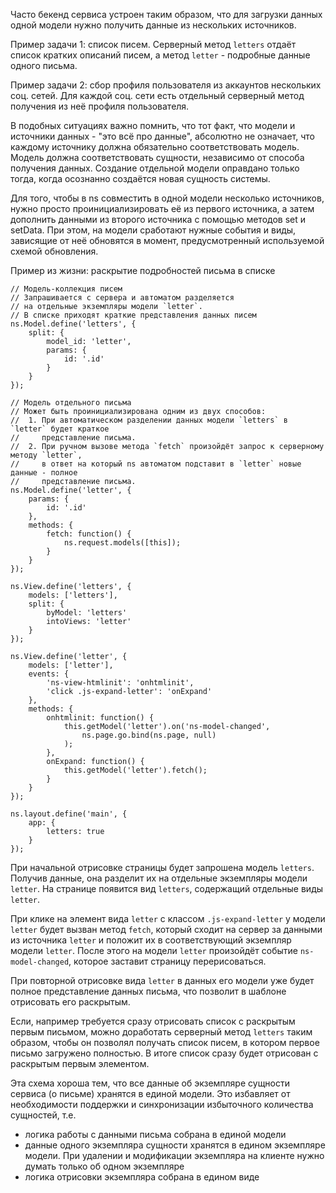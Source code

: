 Часто бекенд сервиса устроен таким образом, что для загрузки данных одной модели нужно получить данные из нескольких источников.

Пример задачи 1: список писем. Серверный метод `letters` отдаёт список кратких описаний писем, а метод `letter` - подробные данные одного письма.

Пример задачи 2: сбор профиля пользователя из аккаунтов нескольких соц. сетей. Для каждой соц. сети есть отдельный серверный метод получения из неё профиля пользователя.

В подобных ситуациях важно помнить, что тот факт, что модели и источники данных - "это всё про данные", абсолютно не означает, что каждому источнику должна обязательно соответствовать модель. Модель должна соответствовать сущности, независимо от способа получения данных. Создание отдельной модели оправдано только тогда, когда осознанно создаётся новая сущность системы.

Для того, чтобы в ns совместить в одной модели несколько источников, нужно просто проинициализировать её из первого источника, а затем дополнить данными из второго источника с помощью методов set и setData. При этом, на модели сработают нужные события и виды, зависящие от неё обновятся в момент, предусмотренный используемой схемой обновления.

Пример из жизни: раскрытие подробностей письма в списке

```
// Модель-коллекция писем
// Запрашивается с сервера и автоматом разделяется
// на отдельные экземпляры модели `letter`.
// В списке приходят краткие представления данных писем
ns.Model.define('letters', {
	split: {
		model_id: 'letter',
		params: {
			id: '.id'
		}
	}
});

// Модель отдельного письма
// Может быть проинициализирована одним из двух способов:
//	1. При автоматическом разделении данных модели `letters` в `letter` будет краткое
//     представление письма.
//	2. При ручном вызове метода `fetch` произойдёт запрос к серверному методу `letter`,
//     в ответ на который ns автоматом подставит в `letter` новые данные - полное 
//     представление письма.
ns.Model.define('letter', {
	params: {
		id: '.id'
	},
	methods: {
		fetch: function() {
			ns.request.models([this]);
		}
	}
});

ns.View.define('letters', {
	models: ['letters'],
	split: {
	    byModel: 'letters'
		intoViews: 'letter'
	}
});

ns.View.define('letter', {
	models: ['letter'],
	events: {
		'ns-view-htmlinit': 'onhtmlinit',
		'click .js-expand-letter': 'onExpand'
	},
	methods: {
		onhtmlinit: function() {
			this.getModel('letter').on('ns-model-changed',
				ns.page.go.bind(ns.page, null)
			);
		},
		onExpand: function() {
			this.getModel('letter').fetch();
		}
	}
});

ns.layout.define('main', {
	app: {
		letters: true
	}
});
```

При начальной отрисовке страницы будет запрошена модель `letters`. Получив данные, она разделит их на отдельные экземпляры модели `letter`. На странице появится вид `letters`, содержащий отдельные виды `letter`.

При клике на элемент вида `letter` с классом `.js-expand-letter` у модели `letter` будет вызван метод `fetch`, который сходит на сервер за данными из источника `letter` и положит их в соответствующий экземпляр модели `letter`. После этого на модели `letter` произойдёт событие `ns-model-changed`, которое заставит страницу перерисоваться.

При повторной отрисовке вида `letter` в данных его модели уже будет полное представление данных письма, что позволит в шаблоне отрисовать его раскрытым.

Если, например требуется сразу отрисовать список с раскрытым первым письмом, можно доработать серверный метод `letters` таким образом, чтобы он позволял получать список писем, в котором первое письмо загружено полностью. В итоге список сразу будет отрисован с раскрытым первым элементом.


Эта схема хороша тем, что все данные об экземпляре сущности сервиса (о письме) хранятся в единой модели. Это избавляет от необходимости поддержки и синхронизации избыточного количества сущностей, т.е.
 - логика работы с данными письма собрана в единой модели
 - данные одного экземпляра сущности хранятся в едином экземпляре модели. При удалении и модификации экземпляра на клиенте нужно думать только об одном экземпляре
 - логика отрисовки экземпляра собрана в едином виде
